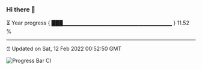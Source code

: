 ### Hi there 👋

⏳ Year progress { ███▁▁▁▁▁▁▁▁▁▁▁▁▁▁▁▁▁▁▁▁▁▁▁▁▁▁▁ } 11.52 %

---

⏰ Updated on Sat, 12 Feb 2022 00:52:50 GMT

![Progress Bar CI](https://github.com/liununu/liununu/workflows/Progress%20Bar%20CI/badge.svg)
